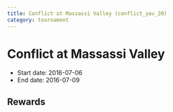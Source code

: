 ```yaml
---
title: Conflict at Massassi Valley (conflict_yav_20)
category: tournament
---
```

# Conflict at Massassi Valley

  * Start date: 2016-07-06
  * End date: 2016-07-09

## Rewards

